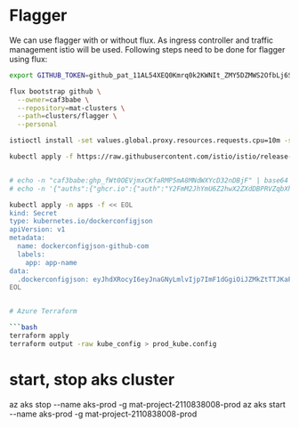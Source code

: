 # Flagger

We can use flagger with or without flux. As ingress controller and traffic management istio will be used. Following steps need to be done for flagger using flux:

```bash
export GITHUB_TOKEN=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

flux bootstrap github \
  --owner=caf3babe \
  --repository=mat-clusters \
  --path=clusters/flagger \
  --personal

istioctl install -set values.global.proxy.resources.requests.cpu=10m -set values.global.proxy.resources.requests.memory=40Mi

kubectl apply -f https://raw.githubusercontent.com/istio/istio/release-1.16/samples/addons/prometheus.yaml


# echo -n "caf3babe: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" | base64
# echo -n '{"auths":{"ghcr.io":{"auth":"Y2FmM2JhYmU6Z2hwX2ZXdDBPRVZqbXhDS2ZhUk1QNW1BOE1OZFdYWWNEMzJuREJqRg=="}}}' | base64

kubectl apply -n apps -f << EOL
kind: Secret
type: kubernetes.io/dockerconfigjson
apiVersion: v1
metadata:
  name: dockerconfigjson-github-com
  labels:
    app: app-name
data:
  .dockerconfigjson: eyJhdXRocyI6eyJnaGNyLmlvIjp7ImF1dGgiOiJZMkZtTTJKaFltVTZaMmh3WDJaWGREQlBSVlpxYlhoRFMyWmhVazFRTlcxQk9FMU9aRmRZV1dORU16SnVSRUpxUmc9PSJ9fX0=
EOL


# Azure Terraform

```bash
terraform apply 
terraform output -raw kube_config > prod_kube.config
```

# start, stop aks cluster
az aks stop --name aks-prod -g mat-project-2110838008-prod
az aks start --name aks-prod -g mat-project-2110838008-prod
```
